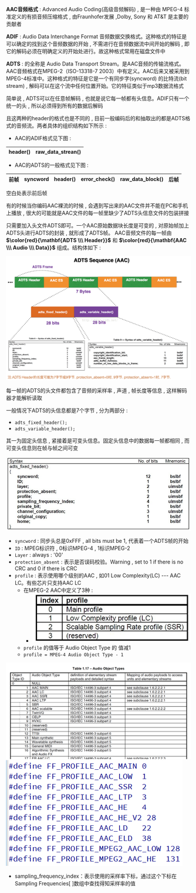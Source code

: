 **AAC⾳频格式** : Advanced Audio Coding(⾼级⾳频解码) , 是⼀种由 MPEG-4 标准定义的有损⾳频压缩格式 , 由Fraunhofer发展 ,Dolby, Sony 和 AT&T 是主要的贡献者  

**ADIF** : Audio Data Interchange Format ⾳频数据交换格式。这种格式的特征是可以确定的找到这个⾳频数据的开始 , 不需进⾏在音频数据流中间开始的解码 , 即它的解码必须在明确定义的开始处进⾏。故这种格式常⽤在磁盘⽂件中  

**ADTS** : 的全称是 Audio Data Transport Stream。是AAC⾳频的传输流格式。AAC⾳频格式在MPEG-2（ISO-13318-7 2003）中有定义。AAC后来⼜被采⽤到MPEG-4标准中。这种格式的特征是它是⼀个有同步字(syncword) 的比特流(bit stream) , 解码可以在这个流中任何位置开始。它的特征类似于mp3数据流格式  

简单说 , ADTS可以在任意帧解码 , 也就是说它每⼀帧都有头信息。ADIF只有⼀个统⼀的头 , 所以必须得到所有的数据后解码  

且这两种的header的格式也是不同的 , ⽬前⼀般编码后的和抽取出的都是ADTS格式的音频流。两者具体的组织结构如下所示 :

* AAC的ADIF格式⻅下图 : 

| header() | raw_data_strean() |
| -------- | ----------------- |

* AAC的ADTS的⼀般格式⻅下图 : 

| 前帧 | syncword | header() | error_check() | raw_data_block() | 后帧 |
| ---- | -------- | -------- | ------------- | ---------------- | ---- |

空⽩处表示前后帧

有的时候当你编码AAC裸流的时候 , 会遇到写出来的AAC⽂件并不能在PC和⼿机上播放 , 很⼤的可能就是AAC⽂件的每⼀帧⾥缺少了ADTS头信息⽂件的包装拼接  

只需要加⼊头⽂件ADTS即可。⼀个AAC原始数据块⻓度是可变的 , 对原始帧加上ADTS头进⾏ADTS的封装 , 就形成了ADTS帧。
AAC⾳频⽂件的每⼀帧由 **$\color{red}{\mathbf{ADTS \\\ Header}}$** 和 **$\color{red}{\mathbf{AAC \\\ Audio \\\ Data}}$** 组成。结构体如下 : 

<img src="assets/image-20240126140331856.png" alt="image-20240126140331856" /> 

每⼀帧的ADTS的头⽂件都包含了⾳频的采样率 , 声道 , 帧⻓度等信息 , 这样解码器才能解析读取

⼀般情况下ADTS的头信息都是7个字节 , 分为两部分 :

* `adts_fixed_header();  `
* `adts_variable_header();`

其⼀为固定头信息 , 紧接着是可变头信息。固定头信息中的数据每⼀帧都相同 , ⽽可变头信息则在帧与帧之间可变  

<img src="assets/image-20240126142628785.png" alt="image-20240126142628785" /> 

* `syncword` : 同步头总是0xFFF , all bits must be 1, 代表着⼀个ADTS帧的开始
* `ID` : MPEG标识符 , 0标识MPEG-4 , 1标识MPEG-2
* `Layer` : always : '00' 
* `protection_absent` : 表示是否误码校验。Warning , set to 1 if there is no CRC and 0 if there is CRC
* `profile` : 表示使⽤哪个级别的AAC , 如01 Low Complexity(LC) --- AAC LC。有些芯⽚只⽀持AAC LC
  * 在MPEG-2 AAC中定义了3种 : 
    * <img src="assets/image-20240126145410405.png" alt="image-20240126145410405" /> 
  * `profile` 的值等于 Audio Object Type 的 值减1
  * `profile = MPEG-4 Audio Object Type - 1`  

<img src="assets/image-20240126150120499.png" alt="image-20240126150120499" /> 

<img src="assets/image-20240126150136941.png" alt="image-20240126150136941" /> 

* sampling_frequency_index：表示使⽤的采样率下标，通过这个下标在Sampling Frequencies[ ]数组中查找得知采样率的值  